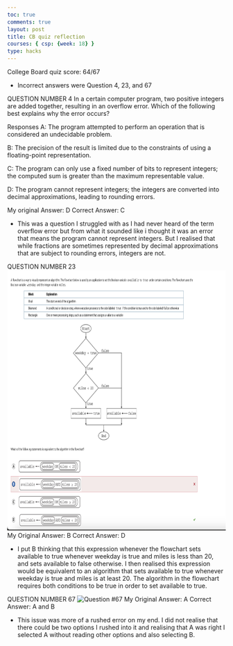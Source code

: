 ```yaml
---
toc: true
comments: true
layout: post
title: CB quiz reflection
courses: { csp: {week: 18} }
type: hacks
---
```


College Board quiz score: 64/67

- Incorrect answers were Question 4, 23, and 67


QUESTION NUMBER 4
In a certain computer program, two positive integers are added together, resulting in an overflow error. Which of the following best explains why the error occurs?

Responses
A: The program attempted to perform an operation that is considered an undecidable problem.

B: The precision of the result is limited due to the constraints of using a floating-point representation.

C: The program can only use a fixed number of bits to represent integers; the computed sum is greater than the maximum representable value.

D: The program cannot represent integers; the integers are converted into decimal approximations, leading to rounding errors.

My original Answer: D
Correct Answer: C

- This was a question I struggled with as I had never heard of the term overflow error but from what it sounded like i thought it was  an error that means the program cannot represent integers. But I realised that while fractions are sometimes represented by decimal approximations that are subject to rounding errors, integers are not.

QUESTION NUMBER 23
<img src="images/question23.png" alt="Question #23" height="600" width="700">
My Original Answer: B
Correct Answer: D

- I put B thinking that this expression whenever the flowchart sets available to true whenever weekday is true and miles is less than 20, and sets available to false otherwise. I then realised this expression would be equivalent to an algorithm that sets available to true whenever weekday is true and miles is at least 20. The algorithm in the flowchart requires both conditions to be true in order to set available to true.


QUESTION NUMBER 67
<img src="images/question67.png" alt="Question #67" height="600" width="700"> 
My Original Answer: A
Correct Answer: A and B

- This issue was more of a rushed error on my end. I did not realise that there could be two options I rushed into it and realising that A was right I selected A without reading other options and also selecting B. 

